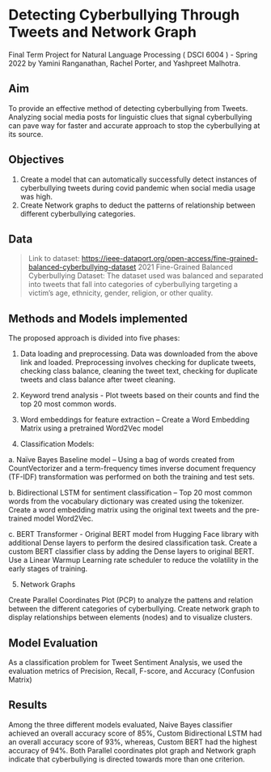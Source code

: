 # Detecting Cyberbullying Through Tweets and Network Graph
Final Term Project for Natural Language Processing ( DSCI 6004 ) - Spring 2022 by Yamini Ranganathan, Rachel Porter, and Yashpreet Malhotra.

## Aim
To provide an effective method of detecting cyberbullying from Tweets. Analyzing social media posts for linguistic clues that signal cyberbullying can pave way for faster and accurate approach to stop the cyberbullying at its source.

## Objectives
1. Create a model that can automatically successfully detect instances of cyberbullying tweets during covid pandemic when social media usage was high. 
2. Create Network graphs to deduct the patterns of relationship between different cyberbullying categories.

## Data 
> Link to dataset: https://ieee-dataport.org/open-access/fine-grained-balanced-cyberbullying-dataset
2021 Fine-Grained Balanced Cyberbullying Dataset: The dataset used was balanced and separated into tweets that fall into categories of cyberbullying targeting a victim’s age, ethnicity, gender, religion, or other quality.


## Methods and Models implemented

The proposed approach is divided into five phases: 

1. Data loading and preprocessing. Data was downloaded from the above link and loaded.  Preprocessing involves checking for duplicate tweets, checking class balance, cleaning the tweet text, checking for duplicate tweets and class balance after tweet cleaning. 

2) Keyword trend analysis - Plot tweets based on their counts and find the top 20 most common words.

3) Word embeddings for feature extraction – Create a Word Embedding Matrix using a pretrained Word2Vec model

4. Classification Models:

a.	Naïve Bayes Baseline model –  Using a bag of words  created from CountVectorizer and a term-frequency times inverse document frequency (TF-IDF) transformation was performed on both the training and test sets.

b.	Bidirectional LSTM for sentiment classification – Top 20 most common words from the vocabulary dictionary was created using the tokenizer. Create a word embedding matrix using the original text tweets and the pre-trained model Word2Vec. 

c. BERT Transformer - Original BERT model from Hugging Face library with additional Dense layers to perform the desired classification task. Create a custom BERT classifier class by adding the Dense layers to original BERT. Use a Linear Warmup Learning rate scheduler to reduce the volatility in the early stages of training. 

5. Network Graphs

Create Parallel Coordinates Plot (PCP) to analyze the pattens and relation between the different categories of cyberbullying. Create network graph to display relationships between elements (nodes) and to visualize clusters.

## Model Evaluation

As a classification problem for Tweet Sentiment Analysis, we used the evaluation metrics of Precision, Recall, F-score, and Accuracy (Confusion Matrix)
 
## Results

Among the three different models evaluated, Naive Bayes classifier achieved an overall accuracy score of 85%, Custom Bidirectional LSTM had an overall accuracy score of 93%, whereas, Custom BERT had the highest accuracy of 94%. Both Parallel coordinates plot graph and Network graph indicate that cyberbullying is directed towards more than one criterion.

